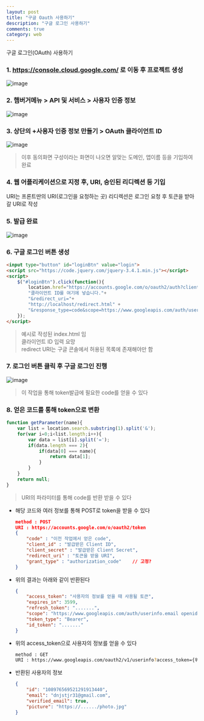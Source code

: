 ```yaml
---
layout: post
title: "구글 Oauth 사용하기"
description: "구글 로그인 사용하기"
comments: true
category: web
---
```


구글 로그인(OAuth) 사용하기

### 1. <a href="https://console.cloud.google.com/" target="_blank">https://console.cloud.google.com/</a> 로 이동 후 프로젝트 생성

![image](https://user-images.githubusercontent.com/77267603/108161443-66ad4d80-712e-11eb-8634-6071838cfea6.png)



### 2. 햄버거메뉴 > API 및 서비스 > 사용자 인증 정보

![image](https://user-images.githubusercontent.com/77267603/108161504-8a709380-712e-11eb-86bb-cace03b1058c.png)



### 3. 상단의 +사용자 인증 정보 만들기 > OAuth 클라이언트 ID

![image](https://user-images.githubusercontent.com/77267603/111246564-d2a9a580-8649-11eb-868f-836e7d2e0156.png)


> 이후 동의화면 구성이라는 화면이 나오면 알맞는 도메인, 앱이름 등을 기입하여 완료




### 4. 웹 어플리케이션으로 지정 후, URI, 승인된 리디렉션 등 기입
URI는 프론트딴의 URI(로그인을 요청하는 곳)
리디렉션은 로그인 요청 후 토큰을 받아갈 URI로 작성




### 5. 발급 완료

![image](https://user-images.githubusercontent.com/77267603/108161616-be4bb900-712e-11eb-9ef7-f21894aabf6b.png)


### 6. 구글 로그인 버튼 생성

```html
<input type="button" id="loginBtn" value="login">
<script src="https://code.jquery.com/jquery-3.4.1.min.js"></script>
<script>
    $("#loginBtn").click(function(){
        location.href="https://accounts.google.com/o/oauth2/auth?client_id="+
        "클라이언트 ID를 여기에 넣습니다."+
        "&redirect_uri="+
        "http://localhost/redirect.html" +
        "&response_type=code&scope=https://www.googleapis.com/auth/userinfo.email&approval_prompt=force&access_type=offline";
    });
</script>
```
>예시로 작성된 index.html 임<br/>클라이언트 ID 입력 요망<br/>redirect URI는 구글 콘솔에서 허용된 목록에 존재해야만 함<br/>


### 7. 로그인 버튼 클릭 후 구글 로그인 진행

![image](https://user-images.githubusercontent.com/77267603/108161787-20a4b980-712f-11eb-83c8-ca26b24286cf.png)


> 이 작업을 통해 token발급에 필요한 code를 얻을 수 있다


### 8. 얻은 코드를 통해 token으로 변환

```javascript
function getParameter(name){
	var list = location.search.substring(1).split('&');
	for(var i=0;i<list.length;i++){
		var data = list[i].split('=');
		if(data.length === 2){
			if(data[0] === name){
				return data[1];
			}
		}
	}
	return null;
}
```

> URI의 파라미터를 통해 code를 반환 받을 수 있다

- 해당 코드와 여러 정보를 통해 POST로 token을 받을 수 있다

    ```json
    method : POST
    URI : https://accounts.google.com/o/oauth2/token
    {
        "code" : "이전 작업에서 얻은 code",
        "client_id" : "발급받은 Client ID",
        "client_secret" : "발급받은 Client Secret",
        "redirect_uri" : "토큰을 받을 URI",
        "grant_type" : "authorization_code"    // 고정?
    }
    ```


- 위의 결과는 아래와 같이 반환된다
    ```json
    {
        "access_token": "사용자의 정보를 얻을 때 사용될 토큰",
        "expires_in": 3599,
        "refresh_token": ".......",
        "scope": "https://www.googleapis.com/auth/userinfo.email openid",
        "token_type": "Bearer",
        "id_token": "......."
    }
    ```


- 위의 access_token으로 사용자의 정보를 얻을 수 있다

    ```bash
    method : GET
    URI : https://www.googleapis.com/oauth2/v1/userinfo?access_token={위의 access_token}
    ```


- 반환된 사용자의 정보

    ```json
    {
        "id": "108976569521291913440",
        "email": "dnjstjr31@gmail.com",
        "verified_email": true,
        "picture": "https://....../photo.jpg"
    }
    ```



















